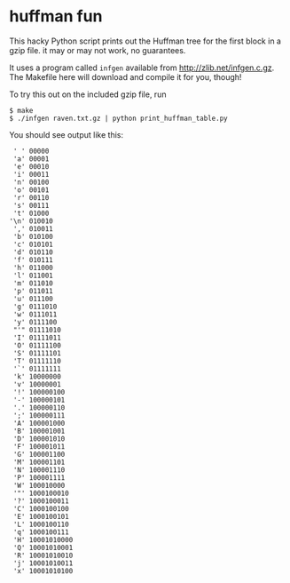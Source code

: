# huffman fun

This hacky Python script prints out the Huffman tree for the first block
in a gzip file. it may or may not work, no guarantees.

It uses a program called `infgen` available from
http://zlib.net/infgen.c.gz. The Makefile here will download and compile
it for you, though!

To try this out on the included gzip file, run

```
$ make
$ ./infgen raven.txt.gz | python print_huffman_table.py
```

You should see output like this:


```
 ' ' 00000
 'a' 00001
 'e' 00010
 'i' 00011
 'n' 00100
 'o' 00101
 'r' 00110
 's' 00111
 't' 01000
'\n' 010010
 ',' 010011
 'b' 010100
 'c' 010101
 'd' 010110
 'f' 010111
 'h' 011000
 'l' 011001
 'm' 011010
 'p' 011011
 'u' 011100
 'g' 0111010
 'w' 0111011
 'y' 0111100
 "'" 01111010
 'I' 01111011
 'O' 01111100
 'S' 01111101
 'T' 01111110
 '`' 01111111
 'k' 10000000
 'v' 10000001
 '!' 100000100
 '-' 100000101
 '.' 100000110
 ';' 100000111
 'A' 100001000
 'B' 100001001
 'D' 100001010
 'F' 100001011
 'G' 100001100
 'M' 100001101
 'N' 100001110
 'P' 100001111
 'W' 100010000
 '"' 1000100010
 '?' 1000100011
 'C' 1000100100
 'E' 1000100101
 'L' 1000100110
 'q' 1000100111
 'H' 10001010000
 'Q' 10001010001
 'R' 10001010010
 'j' 10001010011
 'x' 10001010100
```
